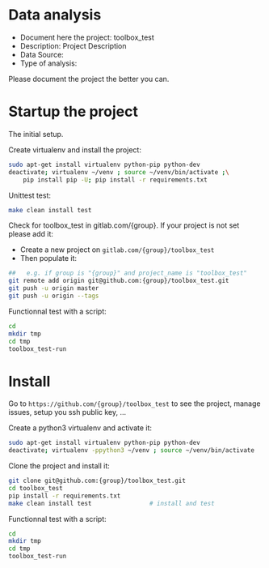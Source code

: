 # Data analysis
- Document here the project: toolbox_test
- Description: Project Description
- Data Source:
- Type of analysis:

Please document the project the better you can.

# Startup the project

The initial setup.

Create virtualenv and install the project:
```bash
sudo apt-get install virtualenv python-pip python-dev
deactivate; virtualenv ~/venv ; source ~/venv/bin/activate ;\
    pip install pip -U; pip install -r requirements.txt
```

Unittest test:
```bash
make clean install test
```

Check for toolbox_test in gitlab.com/{group}.
If your project is not set please add it:

- Create a new project on `gitlab.com/{group}/toolbox_test`
- Then populate it:

```bash
##   e.g. if group is "{group}" and project_name is "toolbox_test"
git remote add origin git@github.com:{group}/toolbox_test.git
git push -u origin master
git push -u origin --tags
```

Functionnal test with a script:

```bash
cd
mkdir tmp
cd tmp
toolbox_test-run
```

# Install

Go to `https://github.com/{group}/toolbox_test` to see the project, manage issues,
setup you ssh public key, ...

Create a python3 virtualenv and activate it:

```bash
sudo apt-get install virtualenv python-pip python-dev
deactivate; virtualenv -ppython3 ~/venv ; source ~/venv/bin/activate
```

Clone the project and install it:

```bash
git clone git@github.com:{group}/toolbox_test.git
cd toolbox_test
pip install -r requirements.txt
make clean install test                # install and test
```
Functionnal test with a script:

```bash
cd
mkdir tmp
cd tmp
toolbox_test-run
```
